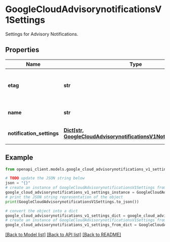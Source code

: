 # GoogleCloudAdvisorynotificationsV1Settings

Settings for Advisory Notifications.

## Properties

Name | Type | Description | Notes
------------ | ------------- | ------------- | -------------
**etag** | **str** | Required. Fingerprint for optimistic concurrency returned in Get requests. Must be provided for Update requests. If the value provided does not match the value known to the server, ABORTED will be thrown, and the client should retry the read-modify-write cycle. | [optional] 
**name** | **str** | Identifier. The resource name of the settings to retrieve. Format: organizations/{organization}/locations/{location}/settings. | [optional] 
**notification_settings** | [**Dict[str, GoogleCloudAdvisorynotificationsV1NotificationSettings]**](GoogleCloudAdvisorynotificationsV1NotificationSettings.md) | Required. Map of each notification type and its settings to get/set all settings at once. The server will validate the value for each notification type. | [optional] 

## Example

```python
from openapi_client.models.google_cloud_advisorynotifications_v1_settings import GoogleCloudAdvisorynotificationsV1Settings

# TODO update the JSON string below
json = "{}"
# create an instance of GoogleCloudAdvisorynotificationsV1Settings from a JSON string
google_cloud_advisorynotifications_v1_settings_instance = GoogleCloudAdvisorynotificationsV1Settings.from_json(json)
# print the JSON string representation of the object
print(GoogleCloudAdvisorynotificationsV1Settings.to_json())

# convert the object into a dict
google_cloud_advisorynotifications_v1_settings_dict = google_cloud_advisorynotifications_v1_settings_instance.to_dict()
# create an instance of GoogleCloudAdvisorynotificationsV1Settings from a dict
google_cloud_advisorynotifications_v1_settings_from_dict = GoogleCloudAdvisorynotificationsV1Settings.from_dict(google_cloud_advisorynotifications_v1_settings_dict)
```
[[Back to Model list]](../README.md#documentation-for-models) [[Back to API list]](../README.md#documentation-for-api-endpoints) [[Back to README]](../README.md)


